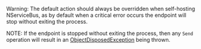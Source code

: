 Warning: The default action should always be overridden when self-hosting NServiceBus, as by default when a critical error occurs the endpoint will stop without exiting the process.

NOTE: If the endpoint is stopped without exiting the process, then any `Send` operation will result in an [ObjectDisposedException](https://msdn.microsoft.com/en-us/library/system.objectdisposedexception.aspx) being thrown.
